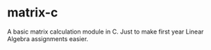 # matrix-c
A basic matrix calculation module in C. Just to make first year Linear Algebra assignments easier.
